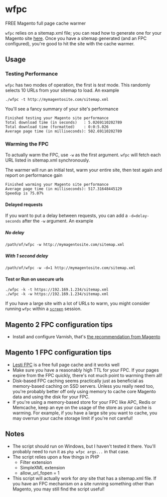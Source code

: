 # wfpc

FREE Magento full page cache warmer

`wfpc` relies on a sitemap.xml file; you can read how to generate one for your Magento site  [here](http://alanstorm.com/generating_google_sitemaps_in_magento). Once you have a sitemap generated (and an FPC configured), you're good to hit the site with the cache warmer.

## Usage
### Testing Performance
`wfpc` has two modes of operation, the first is *test* mode. This randomly selects 10 URLs from your sitemap to load. An example
```
./wfpc -t http://mymagentosite.com/sitemap.xml
```
You'll see a fancy summary of your site's performance
```shell
Finished testing your Magento site performance
Total download time (in seconds)   : 5.0269110202789
Total download time (formatted)    : 0:0:5.026
Average page time (in milliseconds): 502.69110202789
```

### Warming the FPC
To actually warm the FPC, use `-w` as the first argument. `wfpc` will fetch each URL listed in sitemap.xml synchronously.

The warmer will run an initial test, warm your entire site, then test again and report on performance gain

```shell
Finished warming your Magento site performance
Average page time (in milliseconds): 517.31648445129
Speedup is 75.07%
```

#### Delayed requests
If you want to put a delay between requests, you can add a `-d=delay-seconds` after the `-w` argument. An example

##### No delay
```
/path/of/wfpc -w http://mymagentosite.com/sitemap.xml
```
##### With 1 second delay
```
/path/of/wfpc -w -d=1 http://mymagentosite.com/sitemap.xml
```
#### Test or Run on usecure urls
```
./wfpc -k -t https://192.169.1.234/sitemap.xml
./wfpc -k -w https://192.169.1.234/sitemap.xml
```
If you have a large site with a lot of URLs to warm, you might consider running `wfpc` within a [`screen`](http://www.gnu.org/software/screen/manual/screen.html) session.

## Magento 2 FPC configuration tips
 * Install and configure Varnish, that's [the recommendation from Magento](http://devdocs.magento.com/guides/v2.0/config-guide/varnish/config-varnish.html)

## Magento 1 FPC configuration tips
 * [Lesti FPC](https://gordonlesti.com/projects/lestifpc/) is a free full page cache and it works well
 * Make sure you have a reasonably high TTL for your FPC. If your pages expire from the FPC quickly, there's not much point to warming them all!
 * Disk-based FPC caching seems practically just as beneficial as memory-based caching on SSD servers. Unless you really need too, you're probably better off only using memory to cache core Magento data and using the disk for your FPC.
 * If you're using a memory-based store for your FPC like APC, Redis or Memcache, keep an eye on the usage of the store as your cache is warming. For example, if you have a large site you want to cache, you may overrun your cache storage limit if you're not careful!

## Notes
* The script should run on Windows, but I haven't tested it there. You'll probably need to run it as `php wfpc args...` in that case.
* The script relies upon a few things in PHP
  - Filter extension
  - SimpleXML extension
  - allow_url_fopen = 1
* This script will actually work for *any* site that has a sitemap.xml file. If you have an FPC mechanism on a site running something other than Magento, you may still find the script useful!
